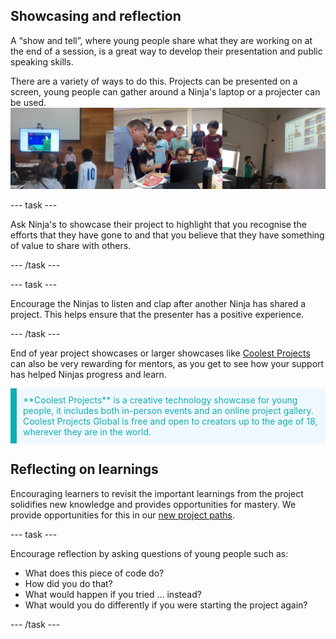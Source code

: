 ## Showcasing and reflection

A “show and tell”, where young people share what they are working on at the end of a session, is a great way to develop their presentation and public speaking skills. 

There are a variety of ways to do this. Projects can be presented on a screen, young people can gather around a Ninja's laptop or a projecter can be used.
![Examples of young people showcasing their projects. Image credit to : @yukiko_kikuchi, @SandraMaguire and @arucoderdojo](images/Showcase.png)

--- task ---

Ask Ninja's to showcase their project to highlight that you recognise the efforts that they have gone to and that you believe that they have something of value to share with others. 

--- /task ---


--- task ---

Encourage the Ninjas to listen and clap after another Ninja has shared a project. This helps ensure that the presenter has a positive experience.

--- /task ---

End of year project showcases or larger showcases like [Coolest Projects](https://online.coolestprojects.org/) can also be very rewarding for mentors, as you get to see how your support has helped Ninjas progress and learn.

<p style="border-left: solid; border-width:10px; border-color: #0faeb0; background-color: aliceblue; padding: 10px;">
<span style="color: #0faeb0"> **Coolest Projects** is a creative technology showcase for young people, it includes both in-person events and an online project gallery. Coolest Projects Global is free and open to creators up to the age of 18, wherever they are in the world.</p>

## Reflecting on learnings
Encouraging learners to revisit the important learnings from the project solidifies new knowledge and provides opportunities for mastery. We provide opportunities for this in our [new project paths](https://projects.raspberrypi.org/en/paths).


--- task ---

Encourage reflection by asking questions of young people such as:
+ What does this piece of code do?
+ How did you do that?
+ What would happen if you tried … instead? 
+ What would you do differently if you were starting the project again?

--- /task ---
